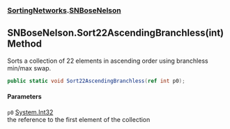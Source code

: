 ### [SortingNetworks](./SortingNetworks.md 'SortingNetworks').[SNBoseNelson](./SortingNetworks-SNBoseNelson.md 'SortingNetworks.SNBoseNelson')
## SNBoseNelson.Sort22AscendingBranchless(int) Method
Sorts a collection of 22 elements in ascending order using branchless min/max swap.  
```csharp
public static void Sort22AscendingBranchless(ref int p0);
```
#### Parameters
<a name='SortingNetworks-SNBoseNelson-Sort22AscendingBranchless(int)-p0'></a>
`p0` [System.Int32](https://docs.microsoft.com/en-us/dotnet/api/System.Int32 'System.Int32')  
the reference to the first element of the collection  
  
